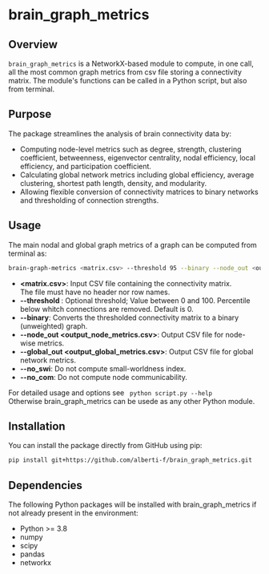 # **brain_graph_metrics**

## Overview
`brain_graph_metrics` is a NetworkX-based module to compute, in one call, all the most common graph metrics from csv file storing a connectivity matrix. The module's functions can be called in a Python script, but also from terminal.

## Purpose
The package streamlines the analysis of brain connectivity data by:
- Computing node-level metrics such as degree, strength, clustering coefficient, betweenness, eigenvector centrality, nodal efficiency, local efficiency, and participation coefficient.
- Calculating global network metrics including global efficiency, average clustering, shortest path length, density, and modularity.
- Allowing flexible conversion of connectivity matrices to binary networks and thresholding of connection strengths.

## Usage
The main nodal and global graph metrics of a graph can be computed from terminal as:
```bash
brain-graph-metrics <matrix.csv> --threshold 95 --binary --node_out <output_node_metrics.csv> --global_out <output_global_metrics.csv>
```

- **<matrix.csv>**: Input CSV file containing the connectivity matrix.\
The file must have no header nor row names.
- **--threshold <integer>**: Optional threshold; Value between 0 and 100. Percentile below whitch connections are removed. Default is 0.
- **--binary**: Converts the thresholded connectivity matrix to a binary (unweighted) graph.
- **--node_out <output_node_metrics.csv>**: Output CSV file for node-wise metrics.
- **--global_out <output_global_metrics.csv>**: Output CSV file for global network metrics.
- **--no_swi**: Do not compute small-worldness index.
- **--no_com**: Do not compute node communicability.

For detailed usage and options see ``` python script.py --help```\
Otherwise brain_graph_metrics can be usede as any other Python module.

## Installation
You can install the package directly from GitHub using pip:

```bash
pip install git+https://github.com/alberti-f/brain_graph_metrics.git
```

## Dependencies
The following Python packages will be installed with brain_graph_metrics if not already present in the environment:
- Python >= 3.8
- numpy
- scipy
- pandas
- networkx
